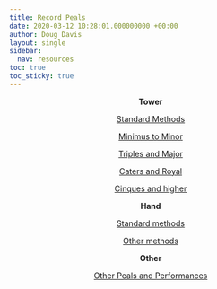 ```yaml
---
title: Record Peals
date: 2020-03-12 10:28:01.000000000 +00:00
author: Doug Davis
layout: single
sidebar:
  nav: resources
toc: true
toc_sticky: true
---
```

<p style="text-align: center;">
  <strong>Tower</strong>
</p>

<p style="text-align: center;">
  <a href="/resources/peal-records/tower-standard/">Standard Methods</a>
</p>

<p style="text-align: center;">
  <a href="/resources/peal-records/tower-456/">Minimus to Minor</a>
</p>

<p style="text-align: center;">
  <a href="/resources/peal-records/tower-78/">Triples and Major</a>
</p>

<p style="text-align: center;">
  <a href="/resources/peal-records/tower-910/">Caters and Royal</a>
</p>

<p style="text-align: center;">
  <a href="/resources/peal-records/tower-11plus/">Cinques and higher</a>
</p>

<p style="text-align: center;">
  <strong>Hand</strong>
</p>

<p style="text-align: center;">
  <a href="/resources/peal-records/hand-standard/">Standard methods</a>
</p>

<p style="text-align: center;">
  <a href="/resources/peal-records/hand-other/">Other methods</a>
</p>

<p style="text-align: center;">
  <strong>Other</strong>
</p>

<p style="text-align: center;">
  <a href="/resources/peal-records/other/">Other Peals and Performances</a>
</p>
